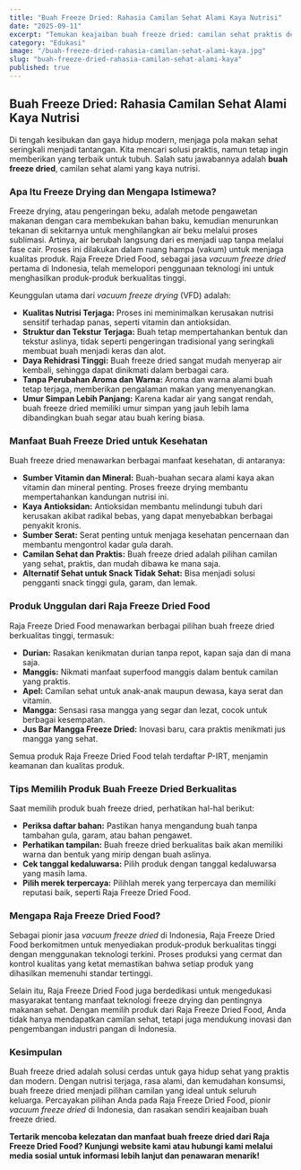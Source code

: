 ```yaml
---
title: "Buah Freeze Dried: Rahasia Camilan Sehat Alami Kaya Nutrisi"
date: "2025-09-11"
excerpt: "Temukan keajaiban buah freeze dried: camilan sehat praktis dengan nutrisi terjaga. Pelajari manfaatnya dan mengapa Raja Freeze Dried Food menjadi pilihan utama."
category: "Edukasi"
image: "/buah-freeze-dried-rahasia-camilan-sehat-alami-kaya.jpg"
slug: "buah-freeze-dried-rahasia-camilan-sehat-alami-kaya"
published: true
---
```


## Buah Freeze Dried: Rahasia Camilan Sehat Alami Kaya Nutrisi

Di tengah kesibukan dan gaya hidup modern, menjaga pola makan sehat seringkali menjadi tantangan. Kita mencari solusi praktis, namun tetap ingin memberikan yang terbaik untuk tubuh. Salah satu jawabannya adalah **buah freeze dried**, camilan sehat alami yang kaya nutrisi.

### Apa Itu Freeze Drying dan Mengapa Istimewa?

Freeze drying, atau pengeringan beku, adalah metode pengawetan makanan dengan cara membekukan bahan baku, kemudian menurunkan tekanan di sekitarnya untuk menghilangkan air beku melalui proses sublimasi. Artinya, air berubah langsung dari es menjadi uap tanpa melalui fase cair. Proses ini dilakukan dalam ruang hampa (vakum) untuk menjaga kualitas produk. Raja Freeze Dried Food, sebagai jasa *vacuum freeze dried* pertama di Indonesia, telah memelopori penggunaan teknologi ini untuk menghasilkan produk-produk berkualitas tinggi.

Keunggulan utama dari *vacuum freeze drying* (VFD) adalah:

*   **Kualitas Nutrisi Terjaga:** Proses ini meminimalkan kerusakan nutrisi sensitif terhadap panas, seperti vitamin dan antioksidan.
*   **Struktur dan Tekstur Terjaga:** Buah tetap mempertahankan bentuk dan tekstur aslinya, tidak seperti pengeringan tradisional yang seringkali membuat buah menjadi keras dan alot.
*   **Daya Rehidrasi Tinggi:** Buah freeze dried sangat mudah menyerap air kembali, sehingga dapat dinikmati dalam berbagai cara.
*   **Tanpa Perubahan Aroma dan Warna:** Aroma dan warna alami buah tetap terjaga, memberikan pengalaman makan yang menyenangkan.
*   **Umur Simpan Lebih Panjang:** Karena kadar air yang sangat rendah, buah freeze dried memiliki umur simpan yang jauh lebih lama dibandingkan buah segar atau buah kering biasa.

### Manfaat Buah Freeze Dried untuk Kesehatan

Buah freeze dried menawarkan berbagai manfaat kesehatan, di antaranya:

*   **Sumber Vitamin dan Mineral:** Buah-buahan secara alami kaya akan vitamin dan mineral penting. Proses freeze drying membantu mempertahankan kandungan nutrisi ini.
*   **Kaya Antioksidan:** Antioksidan membantu melindungi tubuh dari kerusakan akibat radikal bebas, yang dapat menyebabkan berbagai penyakit kronis.
*   **Sumber Serat:** Serat penting untuk menjaga kesehatan pencernaan dan membantu mengontrol kadar gula darah.
*   **Camilan Sehat dan Praktis:** Buah freeze dried adalah pilihan camilan yang sehat, praktis, dan mudah dibawa ke mana saja.
*   **Alternatif Sehat untuk Snack Tidak Sehat:** Bisa menjadi solusi pengganti snack tinggi gula, garam, dan lemak.

### Produk Unggulan dari Raja Freeze Dried Food

Raja Freeze Dried Food menawarkan berbagai pilihan buah freeze dried berkualitas tinggi, termasuk:

*   **Durian:** Rasakan kenikmatan durian tanpa repot, kapan saja dan di mana saja.
*   **Manggis:** Nikmati manfaat superfood manggis dalam bentuk camilan yang praktis.
*   **Apel:** Camilan sehat untuk anak-anak maupun dewasa, kaya serat dan vitamin.
*   **Mangga:** Sensasi rasa mangga yang segar dan lezat, cocok untuk berbagai kesempatan.
*   **Jus Bar Mangga Freeze Dried:** Inovasi baru, cara praktis menikmati jus mangga yang sehat.

Semua produk Raja Freeze Dried Food telah terdaftar P-IRT, menjamin keamanan dan kualitas produk.

### Tips Memilih Produk Buah Freeze Dried Berkualitas

Saat memilih produk buah freeze dried, perhatikan hal-hal berikut:

*   **Periksa daftar bahan:** Pastikan hanya mengandung buah tanpa tambahan gula, garam, atau bahan pengawet.
*   **Perhatikan tampilan:** Buah freeze dried berkualitas baik akan memiliki warna dan bentuk yang mirip dengan buah aslinya.
*   **Cek tanggal kedaluwarsa:** Pilih produk dengan tanggal kedaluwarsa yang masih lama.
*   **Pilih merek terpercaya:** Pilihlah merek yang terpercaya dan memiliki reputasi baik, seperti Raja Freeze Dried Food.

### Mengapa Raja Freeze Dried Food?

Sebagai pionir jasa *vacuum freeze dried* di Indonesia, Raja Freeze Dried Food berkomitmen untuk menyediakan produk-produk berkualitas tinggi dengan menggunakan teknologi terkini. Proses produksi yang cermat dan kontrol kualitas yang ketat memastikan bahwa setiap produk yang dihasilkan memenuhi standar tertinggi.

Selain itu, Raja Freeze Dried Food juga berdedikasi untuk mengedukasi masyarakat tentang manfaat teknologi freeze drying dan pentingnya makanan sehat. Dengan memilih produk dari Raja Freeze Dried Food, Anda tidak hanya mendapatkan camilan sehat, tetapi juga mendukung inovasi dan pengembangan industri pangan di Indonesia.

### Kesimpulan

Buah freeze dried adalah solusi cerdas untuk gaya hidup sehat yang praktis dan modern. Dengan nutrisi terjaga, rasa alami, dan kemudahan konsumsi, buah freeze dried menjadi pilihan camilan yang ideal untuk seluruh keluarga. Percayakan pilihan Anda pada Raja Freeze Dried Food, pionir *vacuum freeze dried* di Indonesia, dan rasakan sendiri keajaiban buah freeze dried.

**Tertarik mencoba kelezatan dan manfaat buah freeze dried dari Raja Freeze Dried Food? Kunjungi website kami atau hubungi kami melalui media sosial untuk informasi lebih lanjut dan penawaran menarik!**
